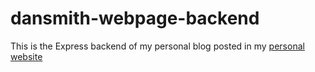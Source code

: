 # dansmith-webpage-backend

This is the Express backend of my personal blog posted in my [personal website](https://spideyfandan.herokuapp.com/)
